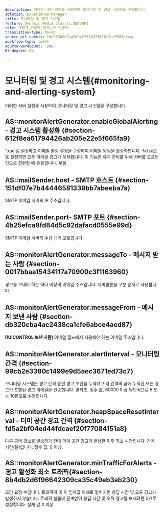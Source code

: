 ```yaml
---
description: 이러한 서버 설정을 사용하여 모니터링 및 경고 시스템을 구성합니다.
solution: Experience Manager
title: 모니터링 및 경고 시스템
feature: Dynamic Media Classic,SDK/API
role: 개발자,관리자,비즈니스 전문가
translation-type: tm+mt
source-git-commit: f6c97606d7a4209427316d7367013ad9585a5cae
workflow-type: tm+mt
source-wordcount: '245'
ht-degree: 0%

---
```



# 모니터링 및 경고 시스템{#monitoring-and-alerting-system}

이러한 서버 설정을 사용하여 모니터링 및 경고 시스템을 구성합니다.

## AS::monitorAlertGenerator.enableGlobalAlerting - 경고 시스템 활성화 {#section-612f8ea61794426ab205e22e5f665fa9}

&#39;true&#39;로 설정하고 이메일 알림 설정을 구성하여 이메일 알림을 활성화합니다. `false`으로 설정하면 모든 이메일 경고가 해제됩니다. 이 기능은 유지 관리를 위해 서버를 오프라인으로 전환할 때 유용합니다. 부울.

## AS::mailSender.host - SMTP 호스트 {#section-151df07e7b44446581339bb7abeeba7a}

SMTP 이메일 서버의 IP 주소입니다.

## AS::mailSender.port- SMTP 포트 {#section-4b25efca8fd84d5c92dafacd0555e99d}

SMTP 이메일 서버의 수신 대기 포트입니다.

## AS::monitorAlertGenerator.messageTo - 메시지 받는 사람 {#section-0017bbaa15434117a70900c3f1163960}

경고를 보내야 하는 하나 이상의 이메일 주소입니다. 세미콜론을 구분 문자로 사용합니다.

## AS::monitorAlertGenerator.messageFrom - 메시지 보낸 사람 {#section-db320cba4ac2438ca1cfe6abce4aed87}

**[!UICONTROL 보낸 사람]** 이메일 필드에서 사용해야 하는 이메일 주소입니다.

## AS::monitorAlertGenerator.alertInterval - 모니터링 간격 {#section-99cb2e3380c1499e9d5aec3671ed73c7}

모니터링 시스템은 경고 간격 동안 경고 조건을 누적하고 각 간격의 끝에 누적된 모든 경고가 포함된 경고 이메일을 전송합니다. 밀리초, 정수 값, 60000 이상 일반적으로 5 또는 10분으로 설정됩니다.

## AS::monitorAlertGenerator.heapSpaceResetInterval - 더미 공간 경고 간격 {#section-fd5a2bf04ed44fdcaef20f77084151a8}

다른 공백 경보를 발송하기 전에 더미 공간 경고가 발생한 이후 최소 시간입니다. 간격 시간(분)입니다. 정수 값, 0 이상.

## AS::monitorAlertGenerator.minTrafficForAlerts - 경고 활성화 최소 트래픽{#section-8b4db2d6f96642309ca35c49eb3ab230}

초당 요청 수입니다. 트래픽이 이 이 임계값 아래로 떨어지면 응답 시간 및 오류 경고가 발생하지 않습니다. 트래픽 볼륨에 관계없이 응답 시간 및 오류 경고를 보내려면 0으로 설정합니다. 실제 값 0 이상.
